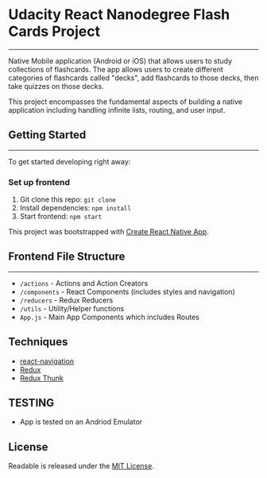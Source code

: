 
# Udacity React Nanodegree Flash Cards Project
---
Native Mobile application (Android or iOS) that allows users to study collections of flashcards. The app allows users to create different categories of flashcards called "decks", add flashcards to those decks, then take quizzes on those decks.

This project encompasses the fundamental aspects of building a native application including handling infinite lists, routing, and user input.

## Getting Started
---
To get started developing right away:

### Set up frontend
1. Git clone this repo: `git clone`
1. Install dependencies: `npm install`
1. Start frontend: `npm start`

This project was bootstrapped with [Create React Native App](https://github.com/react-community/create-react-native-app).

## Frontend File Structure
---
- `/actions` - Actions and Action Creators
- `/components` - React Components (includes styles and navigation)
- `/reducers` - Redux Reducers
- `/utils` - Utility/Helper functions
- `App.js` - Main App Components which includes Routes

## Techniques
* [react-navigation](https://github.com/react-navigation/react-navigation)
* [Redux](https://github.com/reactjs/redux)
* [Redux Thunk](https://github.com/gaearon/redux-thunk)

## TESTING
* App is tested on an Andriod Emulator

## License
Readable is released under the [MIT License](https://opensource.org/licenses/MIT).